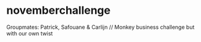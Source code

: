 # novemberchallenge
Groupmates: Patrick, Safouane & Carlijn //
Monkey business challenge but with our own twist
